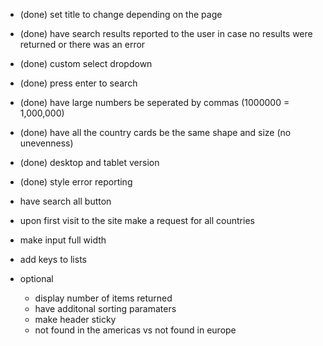 - (done) set title to change depending on the page
- (done) have search results reported to the user in case no results were returned or there was an error
- (done) custom select dropdown
- (done) press enter to search
- (done) have large numbers be seperated by commas (1000000 = 1,000,000)
- (done) have all the country cards be the same shape and size (no unevenness)
- (done) desktop and tablet version
- (done) style error reporting

- have search all button
- upon first visit to the site make a request for all countries
- make input full width
- add keys to lists

- optional
  - display number of items returned
  - have additonal sorting paramaters
  - make header sticky
  - not found in the americas vs not found in europe
